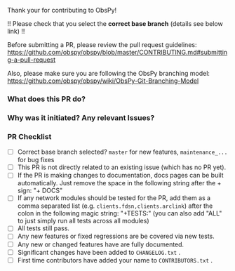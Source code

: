 Thank your for contributing to ObsPy!

!! Please check that you select the **correct base branch** (details see below link) !!

Before submitting a PR, please review the pull request guidelines:
https://github.com/obspy/obspy/blob/master/CONTRIBUTING.md#submitting-a-pull-request

Also, please make sure you are following the ObsPy branching model:
https://github.com/obspy/obspy/wiki/ObsPy-Git-Branching-Model

### What does this PR do?

### Why was it initiated?  Any relevant Issues?

### PR Checklist
- [ ] Correct base branch selected? `master` for new features, `maintenance_...` for bug fixes
- [ ] This PR is not directly related to an existing issue (which has no PR yet).
- [ ] If the PR is making changes to documentation, docs pages can be built automatically.
      Just remove the space in the following string after the + sign: "+ DOCS"
- [ ] If any network modules should be tested for the PR, add them as a comma separated list
      (e.g. `clients.fdsn,clients.arclink`) after the colon in the following magic string: "+TESTS:"
      (you can also add "ALL" to just simply run all tests across all modules)
- [ ] All tests still pass.
- [ ] Any new features or fixed regressions are be covered via new tests.
- [ ] Any new or changed features have are fully documented.
- [ ] Significant changes have been added to `CHANGELOG.txt` .
- [ ] First time contributors have added your name to `CONTRIBUTORS.txt` .
